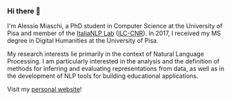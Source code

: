 ### Hi there 👋

I'm Alessio Miaschi, a PhD student in Computer Science at the University of Pisa and member of the [ItaliaNLP Lab](http://www.italianlp.it/) ([ILC-CNR](http://www.ilc.cnr.it/)). In 2017, I received my MS degree in Digital Humanities at the University of Pisa.

My research interests lie primarily in the context of Natural Language Processing. I am particularly interested in the analysis and the definition of methods for inferring and evaluating representations from data, as well as in the development of NLP tools for building educational applications.

Visit my [personal website](https://alemiaschi.github.io/)!

<!--
**alemiaschi/alemiaschi** is a ✨ _special_ ✨ repository because its `README.md` (this file) appears on your GitHub profile.

Here are some ideas to get you started:

- 🔭 I’m currently working on ...
- 🌱 I’m currently learning ...
- 👯 I’m looking to collaborate on ...
- 🤔 I’m looking for help with ...
- 💬 Ask me about ...
- 📫 How to reach me: ...
- 😄 Pronouns: ...
- ⚡ Fun fact: ...
-->
